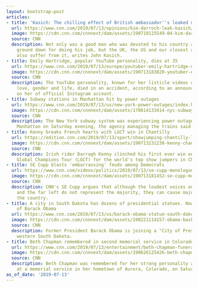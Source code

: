 ```yaml
---
layout: bootstrap-post
articles:
- title: 'Kasich: The chilling effect of British ambassador''s leaked memos'
  url: https://www.cnn.com/2019/07/13/opinions/kim-darroch-leak-kasich/index.html
  image: https://cdn.cnn.com/cnnnext/dam/assets/190710125549-04-kim-darroch-file-super-tease.jpg
  source: CNN
  description: Not only was a good man who was devoted to his country and profession
    ground down for doing his job, but the UK, the US and our closest allies will
    also suffer from it, writes John Kasich.
- title: Emily Hartridge, popular YouTube personality, dies at 35
  url: https://www.cnn.com/2019/07/13/europe/youtuber-emily-hartridge-death/index.html
  image: https://cdn.cnn.com/cnnnext/dam/assets/190713183820-youtuber-emily-hartridge-death-0713-super-tease.jpg
  source: CNN
  description: The YouTube personality, known for her listicle videos on sex, relationships,
    love, gender and life, died in an accident, according to an announcement made
    on her of official Instagram account.
- title: Subway stations in Manhattan hit by power outages
  url: https://www.cnn.com/2019/07/13/us/new-york-power-outages/index.html
  image: https://cdn.cnn.com/cnnnext/dam/assets/170814133414-nyc-subway-sign-helvetica-super-tease.jpg
  source: CNN
  description: The New York subway system was experiencing power outages throughout
    Manhattan on Saturday evening, the agency managing the trains said.
- title: Kenny breaks French hearts with LGCT win in Chantilly
  url: https://edition.cnn.com/2019/07/13/sport/showjumping-chantilly-lgct/index.html
  image: https://cdn.cnn.com/cnnnext/dam/assets/190713231230-kenny-chantilly-lgct-super-tease.jpg
  source: CNN
  description: Irish rider Darragh Kenny clinched his first ever win on the Longines
    Global Champions Tour (LGCT) for the world's top show jumpers in Chantilly, France.
- title: SE Cupp blasts 'embarrassing' feuds among Democrats
  url: https://www.cnn.com/videos/politics/2019/07/13/se-cupp-monologue-democrats-fighting-pelosi-aoc-unfiltered-vpx.cnn
  image: https://cdn.cnn.com/cnnnext/dam/assets/190713181452-se-cupp-monologue-07132019-super-tease.jpg
  source: CNN
  description: CNN's SE Cupp argues that although the loudest voices on the far right
    and the far left do not represent the majority, they can cause major damage to
    the country.
- title: A city in South Dakota has dozens of presidential statues. Now, there's one
    of Barack Obama
  url: https://www.cnn.com/2019/07/13/us/barack-obama-statue-south-dakota-trnd/index.html
  image: https://cdn.cnn.com/cnnnext/dam/assets/190221114157-obama-basketball-duke-unc-super-tease.jpg
  source: CNN
  description: Former President Barack Obama is joining a "City of Presidents" in
    western South Dakota.
- title: Beth Chapman remembered in second memorial service in Colorado
  url: https://www.cnn.com/2019/07/13/entertainment/beth-chapman-funeral-trnd/index.html
  image: https://cdn.cnn.com/cnnnext/dam/assets/190626125426-beth-chapman-wgn-america-dogs-most-wanted-super-tease.jpg
  source: CNN
  description: Beth Chapman was remembered for her strong personality and kindness
    at a memorial service in her hometown of Aurora, Colorado, on Saturday.
as_of_date: '2019-07-13'
---
```


